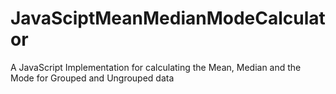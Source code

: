 # JavaSciptMeanMedianModeCalculator
A JavaScript Implementation for calculating the Mean, Median and the Mode for Grouped and Ungrouped data
